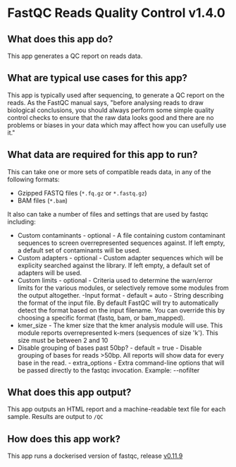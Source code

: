 # FastQC Reads Quality Control  v1.4.0
## What does this app do?
This app generates a QC report on reads data.

## What are typical use cases for this app?

This app is typically used after sequencing, to generate a QC report on the reads. As the FastQC manual says, "before analysing
reads to draw biological conclusions, you should always perform some simple quality control checks to ensure
that the raw data looks good and there are no problems or biases in your data which may affect how you can usefully use it."

## What data are required for this app to run?
This can take one or more sets of compatible reads data, in any of the following formats:
- Gzipped FASTQ files (`*.fq.gz` or `*.fastq.gz`)
- BAM files (`*.bam`)

It also can take a number of files and settings that are used by fastqc including:
- Custom contaminants - optional - A file containing custom contaminant sequences to screen overrepresented sequences against. If left empty, a default set of contaminants will be used. 
- Custom adapters - optional - Custom adapter sequences which will be explicity searched against the library. If left empty, a default set of adapters will be used. 
- Custom limits - optional - Criteria used to determine the warn/error limits for the various modules, or selectively remove some modules from the output altogether.
-Input format - default = auto - String describing the format of the input file. By default FastQC will try to automatically detect the format based on the input filename. You can override this by choosing a specific format (fastq, bam, or bam_mapped). 
- kmer_size - The kmer size that the kmer analysis module will use. This module reports overrepresented k-mers (sequences of size 'k'). This size must be between 2 and 10
- Disable grouping of bases past 50bp? - default = true -  Disable grouping of bases for reads >50bp. All reports will show data for every base in the read. - extra_options - Extra command-line options that will be passed directly to the fastqc invocation. Example: --nofilter


## What does this app output?
This app outputs an HTML report and a machine-readable text file for each sample.
Results are output to `/QC`


## How does this app work?
This app runs a dockerised version of fastqc, release [v0.11.9](https://github.com/moka-guys/fastqc/releases/tag/v0.11.9)

